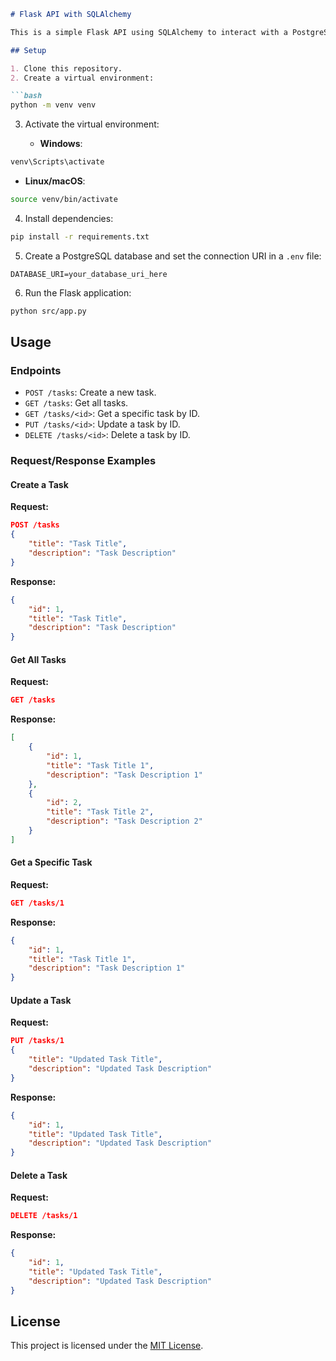 ```markdown
# Flask API with SQLAlchemy

This is a simple Flask API using SQLAlchemy to interact with a PostgreSQL database.

## Setup

1. Clone this repository.
2. Create a virtual environment:

```bash
python -m venv venv
```

3. Activate the virtual environment:

   - **Windows**:

```bash
venv\Scripts\activate
```

   - **Linux/macOS**:

```bash
source venv/bin/activate
```

4. Install dependencies:

```bash
pip install -r requirements.txt
```

5. Create a PostgreSQL database and set the connection URI in a `.env` file:

```
DATABASE_URI=your_database_uri_here
```

6. Run the Flask application:

```bash
python src/app.py
```

## Usage

### Endpoints

- `POST /tasks`: Create a new task.
- `GET /tasks`: Get all tasks.
- `GET /tasks/<id>`: Get a specific task by ID.
- `PUT /tasks/<id>`: Update a task by ID.
- `DELETE /tasks/<id>`: Delete a task by ID.

### Request/Response Examples

#### Create a Task

**Request:**

```json
POST /tasks
{
    "title": "Task Title",
    "description": "Task Description"
}
```

**Response:**

```json
{
    "id": 1,
    "title": "Task Title",
    "description": "Task Description"
}
```

#### Get All Tasks

**Request:**

```json
GET /tasks
```

**Response:**

```json
[
    {
        "id": 1,
        "title": "Task Title 1",
        "description": "Task Description 1"
    },
    {
        "id": 2,
        "title": "Task Title 2",
        "description": "Task Description 2"
    }
]
```

#### Get a Specific Task

**Request:**

```json
GET /tasks/1
```

**Response:**

```json
{
    "id": 1,
    "title": "Task Title 1",
    "description": "Task Description 1"
}
```

#### Update a Task

**Request:**

```json
PUT /tasks/1
{
    "title": "Updated Task Title",
    "description": "Updated Task Description"
}
```

**Response:**

```json
{
    "id": 1,
    "title": "Updated Task Title",
    "description": "Updated Task Description"
}
```

#### Delete a Task

**Request:**

```json
DELETE /tasks/1
```

**Response:**

```json
{
    "id": 1,
    "title": "Updated Task Title",
    "description": "Updated Task Description"
}
```

## License

This project is licensed under the [MIT License](https://opensource.org/licenses/MIT).
```
